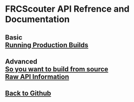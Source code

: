 FRCScouter API Refrence and Documentation
===
Basic  
[Running Production Builds](https://github.com/hopkinstechnocrats/FRCScouter/blob/master/docs/run-local.md)
-

Advanced  
[So you want to build from source](https://github.com/hopkinstechnocrats/FRCScouter/blob/master/docs/build-from-source.md)  
[Raw API Information](https://github.com/hopkinstechnocrats/FRCScouter/blob/master/docs/api-core.md)
-

[Back to Github](https://github.com/hopkinstechnocrats/FRCScouter/)
-